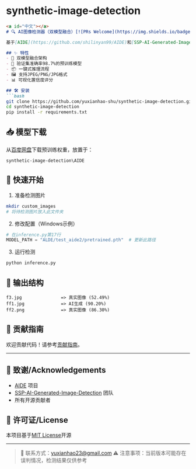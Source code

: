 # synthetic-image-detection
```markdown
<a id="中文"></a>
# 🔍 AI图像检测器（双模型融合）[![PRs Welcome](https://img.shields.io/badge/PRs-welcome-brightgreen.svg)](https://github.com/yourusername/your-repo/pulls)

基于[AIDE](https://github.com/shilinyan99/AIDE)和[SSP-AI-Generated-Image-Detection](https://github.com/bcmi/SSP-AI-Generated-Image-Detection)的双模型融合AI图像检测解决方案。

## ✨ 特性
- 🧠 双模型融合架构
- 🚀 验证集准确率98.7%的预训练模型
- 📦 一键式推理流程
- 🖼️ 支持JPEG/PNG/JPG格式
- 📊 可视化置信度评分

## 🛠️ 安装
```bash
git clone https://github.com/yuxianhao-shu/synthetic-image-detection.git
cd synthetic-image-detection
pip install -r requirements.txt
```

## 📥 模型下载
从[百度网盘](https://pan.baidu.com/s/1Wk2Cqeav_wVxPMPNy-zHZQ?pwd=bcmi)下载预训练权重，放置于：
```
synthetic-image-detection\AIDE
```

## 🚀 快速开始
1. 准备检测图片
```bash
mkdir custom_images
# 将待检测图片放入此文件夹
```

2. 修改配置（Windows示例）
```python
# 在inference.py第17行
MODEL_PATH = "ALDE/test_aide2/pretrained.pth"  # 更新此路径
```

3. 运行检测
```bash
python inference.py
```

## 📂 输出结构
```
f3.jpg               => 真实图像 (52.49%)
ff1.jpg              => AI生成 (90.20%)
ff2.png              => 真实图像 (86.30%)
```

## 🤝 贡献指南
欢迎贡献代码！请参考[贡献指南](CONTRIBUTING.md)。

---

## 🙏 致谢/Acknowledgements
- [AIDE](https://github.com/shilinyan99/AIDE) 项目
- [SSP-AI-Generated-Image-Detection](https://github.com/bcmi/SSP-AI-Generated-Image-Detection) 团队
- 所有开源贡献者

## 📜 许可证/License
本项目基于[MIT License](LICENSE)开源

---

> 📧 联系方式：yuxianhao23@gmail.com 
> ⚠️ 注意事项：当前版本可能存在误判情况，检测结果仅供参考
```